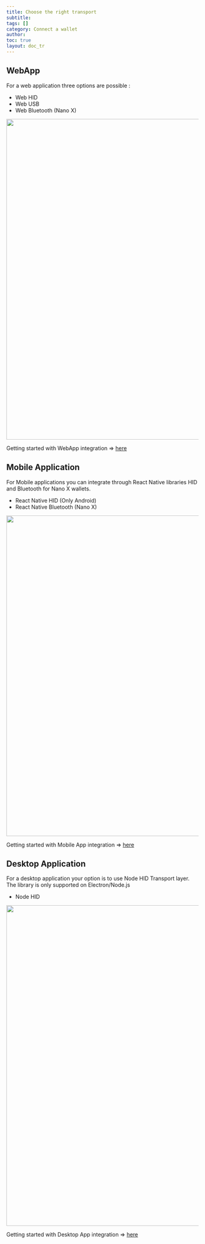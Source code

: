 ```yaml
---
title: Choose the right transport
subtitle:
tags: []
category: Connect a wallet
author:
toc: true
layout: doc_tr
---
```


## WebApp
For a web application three options are possible :
- Web HID
- Web USB
- Web Bluetooth (Nano X)

<!-- ------------- Image ------------- -->
<div style="text-align:center">
<img width="840" src="../images/webAppsummary.png" ></div>
<!-- --------------------------------- -->

Getting started with WebApp integration => <a href="../web-integration">here</a>

## Mobile Application
For Mobile applications you can integrate through React Native libraries HID and Bluetooth for Nano X wallets.
- React Native HID (Only Android)
- React Native Bluetooth (Nano X)

<!-- ------------- Image ------------- -->
<div style="text-align:center">
<img width="840" src="../images/mobile-integration.png" ></div>
<!-- --------------------------------- -->

Getting started with Mobile App integration => <a href="../mobile-integration">here</a>

## Desktop Application
For a desktop application your option is to use Node HID Transport layer. The library is only supported on Electron/Node.js
- Node HID

<!-- ------------- Image ------------- -->
<div style="text-align:center">
<img width="840" src="../images/desktop-integration.png" ></div>
<!-- --------------------------------- -->

Getting started with Desktop App integration => <a href="../desktop-integration">here</a>

